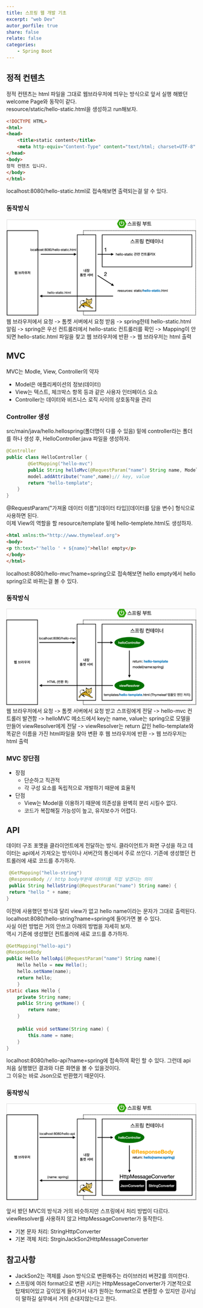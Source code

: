 ```yaml
---
title: 스프링 웹 개발 기초
excerpt: "web Dev"
autor_porfile: true
share: false
relate: false
categories:
    - Spring Boot
---
```

##  정적 컨텐츠
정적 컨텐츠는 html 파일을 그대로 웹브라우저에 띄우는 방식으로  앞서 실행 해봤던 welcome Page와 동작이 같다.  
resource/static/hello-static.html을 생성하고 run해보자.
~~~html
<!DOCTYPE HTML>
<html>
<head>
    <title>static content</title>
    <meta http-equiv="Content-Type" content="text/html; charset=UTF-8" />
</head>
<body>
정적 컨텐츠 입니다.
</body>
</html>
~~~
localhost:8080/hello-static.html로 접속해보면 출력되는걸 알 수 있다.
### 동작방식
<div><img src="../../assets/images/staticContents.PNG"></div>
웹 브라우저에서 요청 -> 톰켓 서버에서 요청 받음 -> spring한테 hello-static.html 알림  
-> spring은 우선 컨트롤러에서 hello-static 컨트롤러를 확인 -> Mapping이 안되면 hello-static.html 파일을 찾고 웹 브라우저에 반환 -> 웹 브라우저는 html 출력

## MVC
MVC는 Modle, View, Controller의 약자
* Model은 애플리케이션의 정보(데이터) 
* View는 텍스트, 체크박스 항목 등과 같은 사용자 인터페이스 요소
* Controller는 데이터와 비즈니스 로직 사이의 상호동작을 관리

### Controller 생성
src/main/java/hello.hellospring(폴더명이 다를 수 있음) 밑에 controller라는 폴더를 하나 생성 후, HelloController.java 파일을 생성하자.
~~~java
@Controller
public class HelloController {
        @GetMapping("hello-mvc")
        public String helloMvc(@RequestParam("name") String name, Model model){
        model.addAttribute("name",name);// key, value
        return "hello-template";
    }
}
~~~
@RequestParam("가져올 데이터 이름")[데이터 타입][데이터를 담을 변수] 형식으로 사용하면 된다.  
이제 View의 역할을 할 resource/template 밑에 hello-templete.html도 생성하자.
~~~html
<html xmlns:th="http://www.thymeleaf.org">
<body>
<p th:text="'hello ' + ${name}">hello! empty</p>
</body>
</html>
~~~
localhost:8080/hello-mvc?name=spring으로 접속해보면 hello empty에서 hello spring으로 바뀌는걸 볼 수 있다.
### 동작방식
<div><img src="../../assets/images/MVC.PNG"></div>
웹 브라우저에서 요청 -> 톰켓 서버에서 요청 받고 스프링에게 전달 -> hello-mvc 컨트롤러 발견함 -> helloMVC 메소드에서 key는 name, value는 spring으로 모델을 만들어 viewResolver에게 전달
-> viewResolver는 return 값인 hello-template와 똑같은 이름을 가진 html파일을 찾아 변환 후 웹 브라우저에 반환 -> 웹 브라우저는 html 출력

### MVC 장단점
* 장점
    * 단순하고 직관적
    * 각 구성 요소를 독립적으로 개발하기 때문에 효율적
* 단점
    * View는 Model을 이용하기 때문에 의존성을 완벽히 분리 시킬수 없다.
    * 코드가 복잡해질 가능성이 높고, 유지보수가 어렵다.

## API

데이터 구조 포멧을 클라이언트에게 전달하는 방식. 클라이언트가 화면 구성을 하고 데이터는 api에서 가져오는 방식이나 서버간의 통신에서 주로 쓰인다.
기존에 생성했던 컨트롤러에 새로 코드를 추가하자.
~~~java
 @GetMapping("hello-string")
 @ResponseBody // http body부분에 데이터를 직접 넣겠다는 의미
 public String helloString(@RequestParam("name") String name) {
 return "hello " + name;
}
~~~
이전에 사용했던 방식과 달리 view가 없고 hello name이라는 문자가 그대로 출력된다.  
localhost:8080/hello-string?name=spring에 들어가면 볼 수 있다.  
사실 이런 방법은 거의 안쓰고 아래의 방법을 자세히 보자.  
역시 기존에 생성했던 컨트롤러에 새로 코드를 추가하자.  
~~~java
@GetMapping("hello-api")
@ResponseBody
public Hello helloApi(@RequestParam("name") String name){
    Hello hello = new Hello();
    hello.setName(name);
    return hello;
    }
static class Hello {
    private String name;
    public String getName() {
        return name;
    }

    public void setName(String name) {
        this.name = name;
    }
}
~~~
localhost:8080/hello-api?name=spring에 접속하여 확인 할 수 있다. 그런데 api 처음 실행했던 결과와 다른 화면을 볼 수 있을것이다.  
그 이유는 바로 Json으로 반환했기 때문이다.  
### 동작방식

<div><img src="../../assets/images/api.PNG"></div>

앞서 봤던 MVC의 방식과 거의 비슷하지만 스프링에서 처리 방법이 다르다.  
viewResolver를 사용하지 않고 HttpMessageConverter가 동작한다.  
- 기본 문자 처리: StringHttpConverter
- 기본 객체 처리: StrginJackSon2HttpMessageConverter

## 참고사항
- JackSon2는 객체를 Json 방식으로 변환해주는 라이브러리 버젼2를 의미한다.  
- 스프링에 여러 format으로 변환 시키는 HttpMessageConverter가 기본적으로 탑재되어있고 깊이있게 들어가서 내가 원하는 format으로 변환할 수 있지만 강사님이 말하길 실무에서 거의 손대지않는다고 한다.
